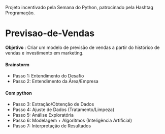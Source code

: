 Projeto incentivado pela Semana do Python, patrocinado pela Hashtag Programação.
# Previsao-de-Vendas

**Objetivo** :  Criar um modelo de previsão de vendas a partir do histórico de vendas e investimento em marketing.

#### Brainstorm

- Passo 1: Entendimento do Desafio
- Passo 2: Entendimento da Área/Empresa

#### Com python

- Passo 3: Extração/Obtenção de Dados
- Passo 4: Ajuste de Dados (Tratamento/Limpeza)
- Passo 5: Análise Exploratória
- Passo 6: Modelagem + Algoritmos (Inteligência Artificial)
- Passo 7: Interpretação de Resultados
